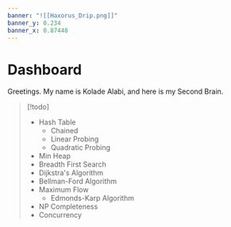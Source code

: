 ```yaml
---
banner: "![[Haxorus_Drip.png]]"
banner_y: 0.234
banner_x: 0.87448
---
```

# Dashboard

Greetings. My name is Kolade Alabi, and here is my Second Brain.

> [!todo]
>  - Hash Table
> 	 - Chained
> 	 - Linear Probing
> 	 - Quadratic Probing
> - Min Heap
> - Breadth First Search
> - Dijkstra's Algorithm
> - Bellman-Ford Algorithm
> - Maximum Flow
> 	- Edmonds-Karp Algorithm
> - NP Completeness
> - Concurrency
